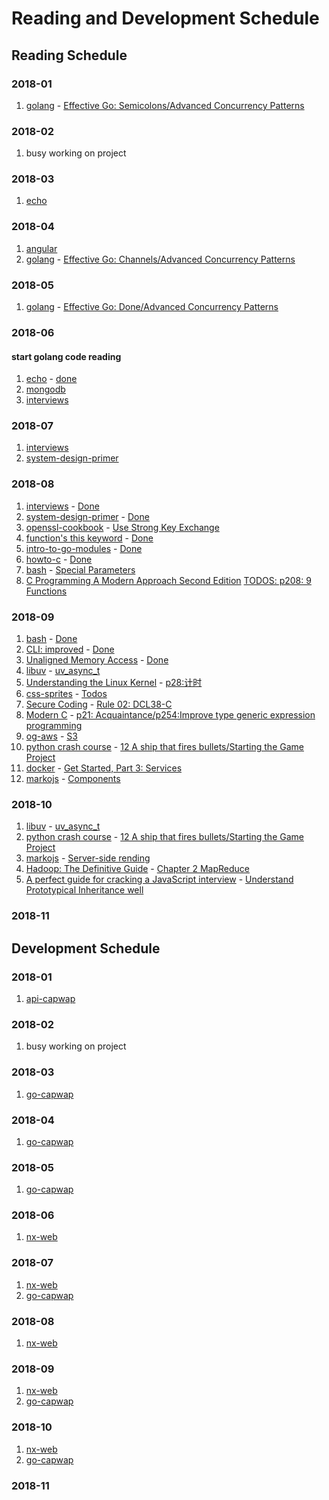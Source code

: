 # Reading and Development Schedule

## Reading Schedule

### 2018-01

1. [golang](https://golang.org/) - [Effective Go: Semicolons/Advanced Concurrency Patterns]()

### 2018-02

1.  busy working on project

### 2018-03

1. [echo](https://github.com/labstack/echo.git)

### 2018-04

1. [angular](https://angular.io/guide/quickstart)
1. [golang](https://golang.org/) - [Effective Go: Channels/Advanced Concurrency Patterns]()

### 2018-05

1. [golang](https://golang.org) - [Effective Go: Done/Advanced Concurrency Patterns]()

### 2018-06

#### start golang code reading

1. [echo](https://github.com/labstack/echo.git) - [done]()
1. [mongodb](https://docs.mongodb.com/manual)
1. [interviews](https://github.com/fejes713/30-seconds-of-interviews)

### 2018-07

1. [interviews](https://github.com/fejes713/30-seconds-of-interviews)
1. [system-design-primer](https://github.com/donnemartin/system-design-primer)

### 2018-08

1. [interviews](https://github.com/fejes713/30-seconds-of-interviews) - [Done]()
1. [system-design-primer](https://github.com/donnemartin/system-design-primer) - [Done]()
1. [openssl-cookbook](https://www.feistyduck.com/library/openssl-cookbook/online/index.html) - [Use Strong Key Exchange]()
1. [function's this keyword](https://developer.mozilla.org/en-US/docs/Web/JavaScript/Reference/Operators/this) - [Done]()
1. [intro-to-go-modules](https://roberto.selbach.ca/intro-to-go-modules/) - [Done]()
1. [howto-c](https://matt.sh/howto-c) - [Done]()
1. [bash](https://guide.bash.academy/) - [Special Parameters](https://guide.bash.academy/expansions/)
1. [C Programming A Modern Approach Second Edition]() [TODOS: p208: 9 Functions]()

### 2018-09

1. [bash](https://guide.bash.academy/) - [Done]()
1. [CLI: improved](https://remysharp.com/2018/08/23/cli-improved) - [Done]()
1. [Unaligned Memory Access](https://www.kernel.org/doc/Documentation/unaligned-memory-access.txt) - [Done]()
1. [libuv](http://libuv.org/) - [uv_async_t]()
1. [Understanding the Linux Kernel]() - [p28:计时]()
1. [css-sprites](https://css-tricks.com/css-sprites/) - [Todos]()
1. [Secure Coding](https://www.securecoding.cert.org/confluence/display/c/SEI+CERT+C+Coding+Standard) - [Rule 02: DCL38-C]()
1. [Modern C]() - [p21: Acquaintance/p254:Improve type generic expression programming]()
1. [og-aws](https://github.com/open-guides/og-aws) - [S3]()
1. [python crash course]() - [12 A ship that fires bullets/Starting the Game Project]()
1. [docker](https://docs.docker.com) - [Get Started, Part 3: Services]()
1. [markojs](https://markojs.com/) - [Components]()

### 2018-10

1. [libuv](http://libuv.org/) - [uv_async_t]()
1. [python crash course]() - [12 A ship that fires bullets/Starting the Game Project]()
1. [markojs](https://markojs.com/) - [Server-side rending]()
1. [Hadoop: The Definitive Guide]() - [Chapter 2 MapReduce]()
1. [A perfect guide for cracking a JavaScript interview]() - [Understand Prototypical Inheritance well]()

### 2018-11

## Development Schedule

### 2018-01

1. [api-capwap](https://github.com/zqqiang/api-capwap.git)

### 2018-02

1.  busy working on project

### 2018-03

1. [go-capwap](https://github.com/zqqiang/go-capwap.git)

### 2018-04

1. [go-capwap](https://github.com/zqqiang/go-capwap.git)

### 2018-05

1. [go-capwap](https://github.com/zqqiang/go-capwap.git)

### 2018-06

1. [nx-web](https://github.com/zqqiang/nx-web)

### 2018-07

1. [nx-web](https://github.com/zqqiang/nx-web)
1. [go-capwap](https://github.com/zqqiang/go-capwap.git)

### 2018-08

1. [nx-web](https://github.com/zqqiang/nx-web)

### 2018-09

1. [nx-web](https://github.com/zqqiang/nx-web)
1. [go-capwap](https://github.com/zqqiang/go-capwap.git)

### 2018-10

1. [nx-web](https://github.com/zqqiang/nx-web)
1. [go-capwap](https://github.com/zqqiang/go-capwap.git)

### 2018-11
